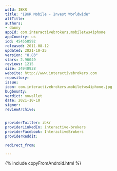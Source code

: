 ```yaml
---
wsId: IBKR
title: "IBKR Mobile - Invest Worldwide"
altTitle: 
authors:
- danny
appId: com.interactivebrokers.mobiletws4iphone
appCountry: us
idd: 454558592
released: 2011-08-12
updated: 2021-10-25
version: "8.83"
stars: 2.96049
reviews: 1215
size: 34940928
website: http://www.interactivebrokers.com
repository: 
issue: 
icon: com.interactivebrokers.mobiletws4iphone.jpg
bugbounty: 
verdict: nowallet
date: 2021-10-10
signer: 
reviewArchive:


providerTwitter: ibkr
providerLinkedIn: interactive-brokers
providerFacebook: InteractiveBrokers
providerReddit: 

redirect_from:

---
```


{% include copyFromAndroid.html %}

